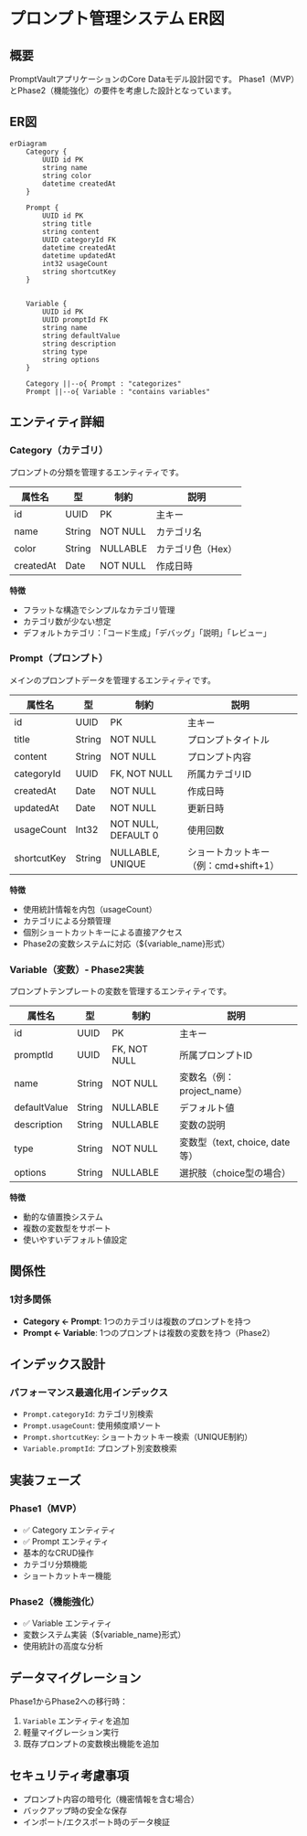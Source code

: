 # プロンプト管理システム ER図

## 概要
PromptVaultアプリケーションのCore Dataモデル設計図です。
Phase1（MVP）とPhase2（機能強化）の要件を考慮した設計となっています。

## ER図

```mermaid
erDiagram
    Category {
        UUID id PK
        string name
        string color
        datetime createdAt
    }

    Prompt {
        UUID id PK
        string title
        string content
        UUID categoryId FK
        datetime createdAt
        datetime updatedAt
        int32 usageCount
        string shortcutKey
    }


    Variable {
        UUID id PK
        UUID promptId FK
        string name
        string defaultValue
        string description
        string type
        string options
    }

    Category ||--o{ Prompt : "categorizes"
    Prompt ||--o{ Variable : "contains variables"
```

## エンティティ詳細

### Category（カテゴリ）
プロンプトの分類を管理するエンティティです。

| 属性名 | 型 | 制約 | 説明 |
|--------|-----|------|------|
| id | UUID | PK | 主キー |
| name | String | NOT NULL | カテゴリ名 |
| color | String | NULLABLE | カテゴリ色（Hex） |
| createdAt | Date | NOT NULL | 作成日時 |

**特徴**
- フラットな構造でシンプルなカテゴリ管理
- カテゴリ数が少ない想定
- デフォルトカテゴリ：「コード生成」「デバッグ」「説明」「レビュー」

### Prompt（プロンプト）
メインのプロンプトデータを管理するエンティティです。

| 属性名 | 型 | 制約 | 説明 |
|--------|-----|------|------|
| id | UUID | PK | 主キー |
| title | String | NOT NULL | プロンプトタイトル |
| content | String | NOT NULL | プロンプト内容 |
| categoryId | UUID | FK, NOT NULL | 所属カテゴリID |
| createdAt | Date | NOT NULL | 作成日時 |
| updatedAt | Date | NOT NULL | 更新日時 |
| usageCount | Int32 | NOT NULL, DEFAULT 0 | 使用回数 |
| shortcutKey | String | NULLABLE, UNIQUE | ショートカットキー（例：cmd+shift+1） |

**特徴**
- 使用統計情報を内包（usageCount）
- カテゴリによる分類管理
- 個別ショートカットキーによる直接アクセス
- Phase2の変数システムに対応（${variable_name}形式）


### Variable（変数）- Phase2実装
プロンプトテンプレートの変数を管理するエンティティです。

| 属性名 | 型 | 制約 | 説明 |
|--------|-----|------|------|
| id | UUID | PK | 主キー |
| promptId | UUID | FK, NOT NULL | 所属プロンプトID |
| name | String | NOT NULL | 変数名（例：project_name） |
| defaultValue | String | NULLABLE | デフォルト値 |
| description | String | NULLABLE | 変数の説明 |
| type | String | NOT NULL | 変数型（text, choice, date等） |
| options | String | NULLABLE | 選択肢（choice型の場合） |

**特徴**
- 動的な値置換システム
- 複数の変数型をサポート
- 使いやすいデフォルト値設定

## 関係性

### 1対多関係
- **Category ← Prompt**: 1つのカテゴリは複数のプロンプトを持つ
- **Prompt ← Variable**: 1つのプロンプトは複数の変数を持つ（Phase2）


## インデックス設計

### パフォーマンス最適化用インデックス
- `Prompt.categoryId`: カテゴリ別検索
- `Prompt.usageCount`: 使用頻度順ソート
- `Prompt.shortcutKey`: ショートカットキー検索（UNIQUE制約）
- `Variable.promptId`: プロンプト別変数検索

## 実装フェーズ

### Phase1（MVP）
- ✅ Category エンティティ
- ✅ Prompt エンティティ
- 基本的なCRUD操作
- カテゴリ分類機能
- ショートカットキー機能

### Phase2（機能強化）
- ✅ Variable エンティティ
- 変数システム実装（${variable_name}形式）
- 使用統計の高度な分析

## データマイグレーション

Phase1からPhase2への移行時：
1. `Variable` エンティティを追加
2. 軽量マイグレーション実行
3. 既存プロンプトの変数検出機能を追加

## セキュリティ考慮事項

- プロンプト内容の暗号化（機密情報を含む場合）
- バックアップ時の安全な保存
- インポート/エクスポート時のデータ検証